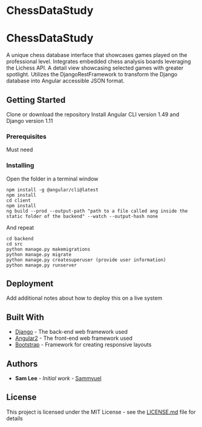 # ChessDataStudy


# ChessDataStudy

A unique chess database interface that showcases
  games played on the professional level. Integrates embedded chess
  analysis boards leveraging the Lichess API. A detail view showcasing
  selected games with greater spotlight. Utilizes the
  DjangoRestFramework to transform the Django database into Angular
  accessible JSON format.

## Getting Started
Clone or download the repository
Install Angular CLI version 1.49 and Django version 1.11
### Prerequisites
Must need


### Installing

Open the folder in a terminal window
```
npm install -g @angular/cli@latest 
npm install 
cd client
npm install
ng build --prod --output-path "path to a file called ang inside the static folder of the backend" --watch --output-hash none
```

And repeat

```
cd backend
cd src 
python manage.py makemigrations
python manage.py migrate
python manage.py createsuperuser (provide user information)
python manage.py runserver
```


## Deployment

Add additional notes about how to deploy this on a live system

## Built With

* [Django](https://www.djangoproject.com/) - The back-end web framework used
* [Angular2](https://angular.io/docs) - The front-end web framework used
* [Bootstrap](http://getbootstrap.com/docs/4.0/getting-started/introduction/) - Framework for creating responsive layouts


## Authors

* **Sam Lee** - *Initial work* - [Sammyuel](https://github.com/Sammyuel)


## License

This project is licensed under the MIT License - see the [LICENSE.md](LICENSE.md) file for details


